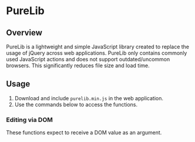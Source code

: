 # PureLib

## Overview
PureLib is a lightweight and simple JavaScript library created to replace the usage of jQuery across web 
applications.  PureLib only contains commonly used JavaScript actions and does not support outdated/uncommon browsers.
This significantly reduces file size and load time.


## Usage
1. Download and include `purelib.min.js` in the web application.
2. Use the commands below to access the functions.

### Editing via DOM
These functions expect to receive a DOM value as an argument.


